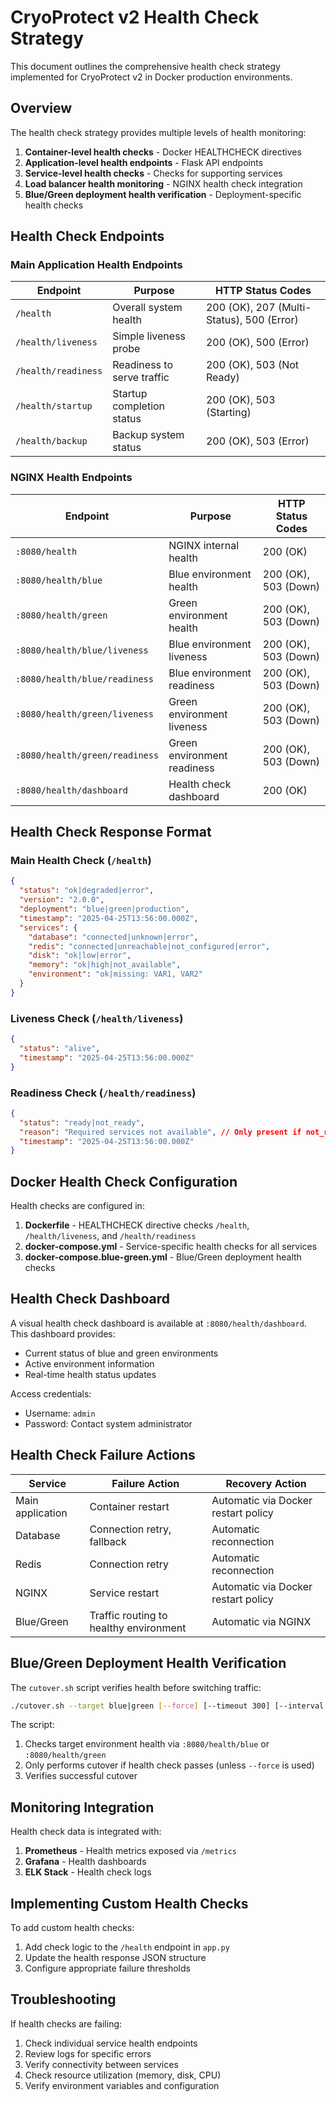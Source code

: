 # CryoProtect v2 Health Check Strategy

This document outlines the comprehensive health check strategy implemented for CryoProtect v2 in Docker production environments.

## Overview

The health check strategy provides multiple levels of health monitoring:

1. **Container-level health checks** - Docker HEALTHCHECK directives
2. **Application-level health endpoints** - Flask API endpoints
3. **Service-level health checks** - Checks for supporting services
4. **Load balancer health monitoring** - NGINX health check integration
5. **Blue/Green deployment health verification** - Deployment-specific health checks

## Health Check Endpoints

### Main Application Health Endpoints

| Endpoint | Purpose | HTTP Status Codes |
|----------|---------|-------------------|
| `/health` | Overall system health | 200 (OK), 207 (Multi-Status), 500 (Error) |
| `/health/liveness` | Simple liveness probe | 200 (OK), 500 (Error) |
| `/health/readiness` | Readiness to serve traffic | 200 (OK), 503 (Not Ready) |
| `/health/startup` | Startup completion status | 200 (OK), 503 (Starting) |
| `/health/backup` | Backup system status | 200 (OK), 503 (Error) |

### NGINX Health Endpoints

| Endpoint | Purpose | HTTP Status Codes |
|----------|---------|-------------------|
| `:8080/health` | NGINX internal health | 200 (OK) |
| `:8080/health/blue` | Blue environment health | 200 (OK), 503 (Down) |
| `:8080/health/green` | Green environment health | 200 (OK), 503 (Down) |
| `:8080/health/blue/liveness` | Blue environment liveness | 200 (OK), 503 (Down) |
| `:8080/health/blue/readiness` | Blue environment readiness | 200 (OK), 503 (Down) |
| `:8080/health/green/liveness` | Green environment liveness | 200 (OK), 503 (Down) |
| `:8080/health/green/readiness` | Green environment readiness | 200 (OK), 503 (Down) |
| `:8080/health/dashboard` | Health check dashboard | 200 (OK) |

## Health Check Response Format

### Main Health Check (`/health`)

```json
{
  "status": "ok|degraded|error",
  "version": "2.0.0",
  "deployment": "blue|green|production",
  "timestamp": "2025-04-25T13:56:00.000Z",
  "services": {
    "database": "connected|unknown|error",
    "redis": "connected|unreachable|not_configured|error",
    "disk": "ok|low|error",
    "memory": "ok|high|not_available",
    "environment": "ok|missing: VAR1, VAR2"
  }
}
```

### Liveness Check (`/health/liveness`)

```json
{
  "status": "alive",
  "timestamp": "2025-04-25T13:56:00.000Z"
}
```

### Readiness Check (`/health/readiness`)

```json
{
  "status": "ready|not_ready",
  "reason": "Required services not available", // Only present if not_ready
  "timestamp": "2025-04-25T13:56:00.000Z"
}
```

## Docker Health Check Configuration

Health checks are configured in:

1. **Dockerfile** - HEALTHCHECK directive checks `/health`, `/health/liveness`, and `/health/readiness`
2. **docker-compose.yml** - Service-specific health checks for all services
3. **docker-compose.blue-green.yml** - Blue/Green deployment health checks

## Health Check Dashboard

A visual health check dashboard is available at `:8080/health/dashboard`. This dashboard provides:

- Current status of blue and green environments
- Active environment information
- Real-time health status updates

Access credentials:
- Username: `admin`
- Password: Contact system administrator

## Health Check Failure Actions

| Service | Failure Action | Recovery Action |
|---------|----------------|-----------------|
| Main application | Container restart | Automatic via Docker restart policy |
| Database | Connection retry, fallback | Automatic reconnection |
| Redis | Connection retry | Automatic reconnection |
| NGINX | Service restart | Automatic via Docker restart policy |
| Blue/Green | Traffic routing to healthy environment | Automatic via NGINX |

## Blue/Green Deployment Health Verification

The `cutover.sh` script verifies health before switching traffic:

```bash
./cutover.sh --target blue|green [--force] [--timeout 300] [--interval 5]
```

The script:
1. Checks target environment health via `:8080/health/blue` or `:8080/health/green`
2. Only performs cutover if health check passes (unless `--force` is used)
3. Verifies successful cutover

## Monitoring Integration

Health check data is integrated with:

1. **Prometheus** - Health metrics exposed via `/metrics`
2. **Grafana** - Health dashboards
3. **ELK Stack** - Health check logs

## Implementing Custom Health Checks

To add custom health checks:

1. Add check logic to the `/health` endpoint in `app.py`
2. Update the health response JSON structure
3. Configure appropriate failure thresholds

## Troubleshooting

If health checks are failing:

1. Check individual service health endpoints
2. Review logs for specific errors
3. Verify connectivity between services
4. Check resource utilization (memory, disk, CPU)
5. Verify environment variables and configuration